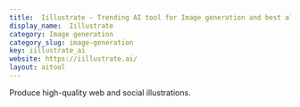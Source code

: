 ```yaml
---
title:  Iillustrate - Trending AI tool for Image generation and best alternatives
display_name:  Iillustrate
category: Image generation
category_slug: image-generation
key: iillustrate_ai
website: https://iillustrate.ai/
layout: aitool
---
```


Produce high-quality web and social illustrations.
